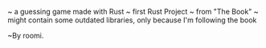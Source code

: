 ~ a guessing game made with Rust
~ first Rust Project
~ from "The Book"
~ might contain some outdated libraries, only because I'm following the book

~By roomi.
